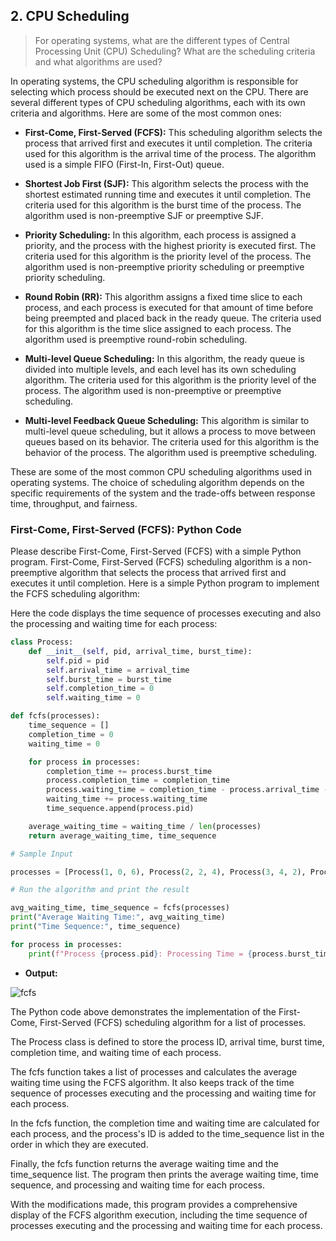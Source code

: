 ## 2. CPU Scheduling 

> For operating systems, what are the different types of Central Processing Unit (CPU) Scheduling? What are the scheduling criteria and what algorithms are used? 

In operating systems, the CPU scheduling algorithm is responsible for selecting which process should be executed next on the CPU. There are several different types of CPU scheduling algorithms, each with its own criteria and algorithms. Here are some of the most common ones:

- **First-Come, First-Served (FCFS):** This scheduling algorithm selects the process that arrived first and executes it until completion. The criteria used for this algorithm is the arrival time of the process. The algorithm used is a simple FIFO (First-In, First-Out) queue.

- **Shortest Job First (SJF):** This algorithm selects the process with the shortest estimated running time and executes it until completion. The criteria used for this algorithm is the burst time of the process. The algorithm used is non-preemptive SJF or preemptive SJF.

- **Priority Scheduling:** In this algorithm, each process is assigned a priority, and the process with the highest priority is executed first. The criteria used for this algorithm is the priority level of the process. The algorithm used is non-preemptive priority scheduling or preemptive priority scheduling.

- **Round Robin (RR):** This algorithm assigns a fixed time slice to each process, and each process is executed for that amount of time before being preempted and placed back in the ready queue. The criteria used for this algorithm is the time slice assigned to each process. The algorithm used is preemptive round-robin scheduling.

- **Multi-level Queue Scheduling:** In this algorithm, the ready queue is divided into multiple levels, and each level has its own scheduling algorithm. The criteria used for this algorithm is the priority level of the process. The algorithm used is non-preemptive or preemptive scheduling.

- **Multi-level Feedback Queue Scheduling:** This algorithm is similar to multi-level queue scheduling, but it allows a process to move between queues based on its behavior. The criteria used for this algorithm is the behavior of the process. The algorithm used is preemptive scheduling.

These are some of the most common CPU scheduling algorithms used in operating systems. The choice of scheduling algorithm depends on the specific requirements of the system and the trade-offs between response time, throughput, and fairness.

### First-Come, First-Served (FCFS): Python Code

Please describe First-Come, First-Served (FCFS) with a simple Python program. 
First-Come, First-Served (FCFS) scheduling algorithm is a non-preemptive algorithm that selects the process that arrived first and executes it until completion. Here is a simple Python program to implement the FCFS scheduling algorithm:

Here the code displays the time sequence of processes executing and also the processing and waiting time for each process:

```python
class Process:
    def __init__(self, pid, arrival_time, burst_time):
        self.pid = pid
        self.arrival_time = arrival_time
        self.burst_time = burst_time
        self.completion_time = 0
        self.waiting_time = 0

def fcfs(processes):
    time_sequence = []
    completion_time = 0
    waiting_time = 0

    for process in processes:
        completion_time += process.burst_time
        process.completion_time = completion_time
        process.waiting_time = completion_time - process.arrival_time - process.burst_time
        waiting_time += process.waiting_time
        time_sequence.append(process.pid)

    average_waiting_time = waiting_time / len(processes)
    return average_waiting_time, time_sequence

# Sample Input

processes = [Process(1, 0, 6), Process(2, 2, 4), Process(3, 4, 2), Process(4, 5, 5)]

# Run the algorithm and print the result

avg_waiting_time, time_sequence = fcfs(processes)
print("Average Waiting Time:", avg_waiting_time)
print("Time Sequence:", time_sequence)

for process in processes:
    print(f"Process {process.pid}: Processing Time = {process.burst_time}, Waiting Time = {process.waiting_time}")
```

- **Output:**
 
![fcfs](https://user-images.githubusercontent.com/68504324/230748741-8c1a2a3c-40c4-4773-b941-702893e425ff.jpg)

The Python code above demonstrates the implementation of the First-Come, First-Served (FCFS) scheduling algorithm for a list of processes.

The Process class is defined to store the process ID, arrival time, burst time, completion time, and waiting time of each process.

The fcfs function takes a list of processes and calculates the average waiting time using the FCFS algorithm. It also keeps track of the time sequence of processes executing and the processing and waiting time for each process.

In the fcfs function, the completion time and waiting time are calculated for each process, and the process's ID is added to the time_sequence list in the order in which they are executed.

Finally, the fcfs function returns the average waiting time and the time_sequence list. The program then prints the average waiting time, time sequence, and processing and waiting time for each process.

With the modifications made, this program provides a comprehensive display of the FCFS algorithm execution, including the time sequence of processes executing and the processing and waiting time for each process.



